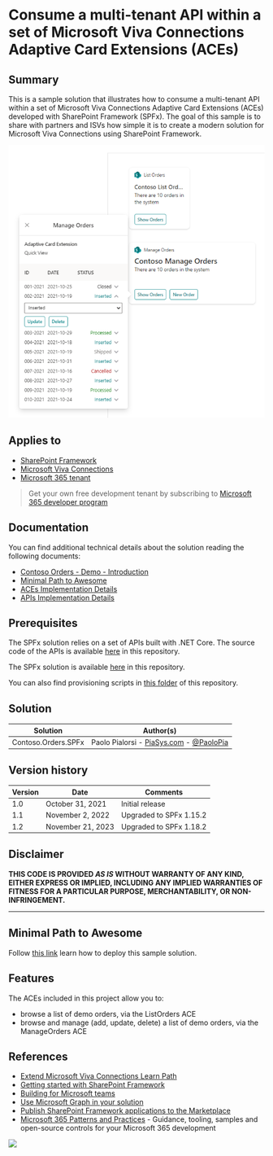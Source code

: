 # Consume a multi-tenant API within a set of Microsoft Viva Connections Adaptive Card Extensions (ACEs) 

## Summary

This is a sample solution that illustrates how to consume a multi-tenant API within a set of Microsoft Viva Connections Adaptive Card Extensions (ACEs) developed with SharePoint Framework (SPFx).
The goal of this sample is to share with partners and ISVs how simple it is to create a modern solution for Microsoft Viva Connections using SharePoint Framework.

![ACEs Preview](./assets/Contoso-Orders-ACEs-Preview.png)

## Applies to

- [SharePoint Framework](https://aka.ms/spfx)
- [Microsoft Viva Connections](https://www.microsoft.com/en-us/microsoft-viva/connections)
- [Microsoft 365 tenant](https://docs.microsoft.com/en-us/sharepoint/dev/spfx/set-up-your-developer-tenant)

> Get your own free development tenant by subscribing to [Microsoft 365 developer program](http://aka.ms/o365devprogram)

## Documentation
You can find additional technical details about the solution reading the following documents:
- [Contoso Orders - Demo - Introduction](./docs/Introduction.md)
- [Minimal Path to Awesome](./docs/MinimalPathToAwesome.md)
- [ACEs Implementation Details](./docs/ACEs-Implementation-Details.md)
- [APIs Implementation Details](./docs/APIs-Implementation-Details.md)

## Prerequisites

The SPFx solution relies on a set of APIs built with .NET Core. The source code of the APIs is available [here](./src/Contoso.Orders.FunctionApp) in this repository.

The SPFx solution is available [here](./src/Contoso.Orders.SPFx) in this repository.

You can also find provisioning scripts in [this folder](./src/Scripts) of this repository.

## Solution

Solution|Author(s)
--------|---------
Contoso.Orders.SPFx | Paolo Pialorsi - [PiaSys.com](https://www.piasys.com/) - [@PaoloPia](https://twitter.com/PaoloPia)

## Version history

Version|Date|Comments
-------|----|--------
1.0|October 31, 2021|Initial release
1.1|November 2, 2022|Upgraded to SPFx 1.15.2
1.2|November 21, 2023|Upgraded to SPFx 1.18.2

## Disclaimer

**THIS CODE IS PROVIDED *AS IS* WITHOUT WARRANTY OF ANY KIND, EITHER EXPRESS OR IMPLIED, INCLUDING ANY IMPLIED WARRANTIES OF FITNESS FOR A PARTICULAR PURPOSE, MERCHANTABILITY, OR NON-INFRINGEMENT.**

---

## Minimal Path to Awesome
Follow [this link](./docs/MinimalPathToAwesome.md) learn how to deploy this sample solution.

## Features

The ACEs included in this project allow you to:
- browse a list of demo orders, via the ListOrders ACE
- browse and manage (add, update, delete) a list of demo orders, via the ManageOrders ACE

## References

- [Extend Microsoft Viva Connections Learn Path](https://aka.ms/m365/dev/learn/connections)
- [Getting started with SharePoint Framework](https://docs.microsoft.com/en-us/sharepoint/dev/spfx/set-up-your-developer-tenant)
- [Building for Microsoft teams](https://docs.microsoft.com/en-us/sharepoint/dev/spfx/build-for-teams-overview)
- [Use Microsoft Graph in your solution](https://docs.microsoft.com/en-us/sharepoint/dev/spfx/web-parts/get-started/using-microsoft-graph-apis)
- [Publish SharePoint Framework applications to the Marketplace](https://docs.microsoft.com/en-us/sharepoint/dev/spfx/publish-to-marketplace-overview)
- [Microsoft 365 Patterns and Practices](https://aka.ms/m365pnp) - Guidance, tooling, samples and open-source controls for your Microsoft 365 development

<img src="https://pnptelemetry.azurewebsites.net/spfx-reference-scenarios/samples/ace-pnp-contoso-orders" />